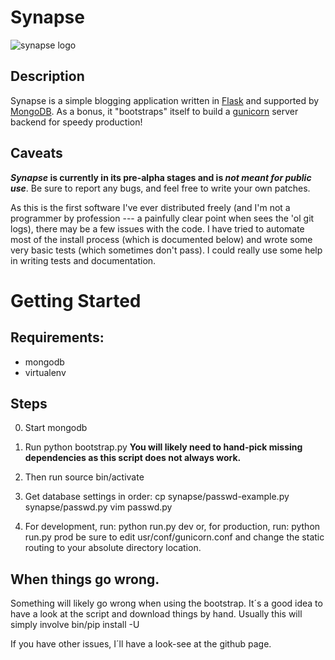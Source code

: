 # Synapse

![synapse logo](./synapse/raw/master/synapse.png)

## Description 
Synapse is a simple blogging application written in
[Flask](http://flask.pocoo.org/) and supported by
[MongoDB](http://www.mongodb.org/). As a bonus, it "bootstraps" itself to build
a [gunicorn](http://gunicorn.org/) server backend for speedy production!

## Caveats

***Synapse* is currently in its pre-alpha stages and is *not meant for public
use***. Be sure to report any bugs, and feel free to write your own patches.

As this is the first software I've ever distributed freely (and I'm not a
programmer by profession --- a painfully clear point when sees the 'ol git logs), there may be a few issues with the code. I have tried
to automate most of the install process (which is documented below) and wrote
some very basic tests (which sometimes don't pass). I could really use some help
in writing tests and documentation.

# Getting Started

## Requirements:
* mongodb
* virtualenv

## Steps
0. Start mongodb

1. Run 
        python bootstrap.py
   **You will likely need to hand-pick missing dependencies as this script does
   not always work.**

2. Then run
        source bin/activate

3. Get database settings in order:
        cp synapse/passwd-example.py synapse/passwd.py
        vim passwd.py

4. For development, run:
        python run.py dev 
    or, for production, run:
        python run.py prod
    be sure to edit usr/conf/gunicorn.conf and change the static routing to your absolute directory location.

## When things go wrong.
Something will likely go wrong when using the bootstrap. It´s a good idea to
have a look at the script and download things by hand. Usually this will simply
involve
    bin/pip install -U <app>

If you have other issues, I´ll have a look-see at the github page.
